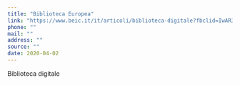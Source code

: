```yaml
---
title: "Biblioteca Europea"
link: "https://www.beic.it/it/articoli/biblioteca-digitale?fbclid=IwAR3vt69f6XbhSbDDQuPhvx_WQyLlxRvgB32FPC-TrF0pLc4kWV13PXicaIM"
phone: ""
mail: ""
address: ""
source: ""
date: 2020-04-02
---
```


Biblioteca digitale
